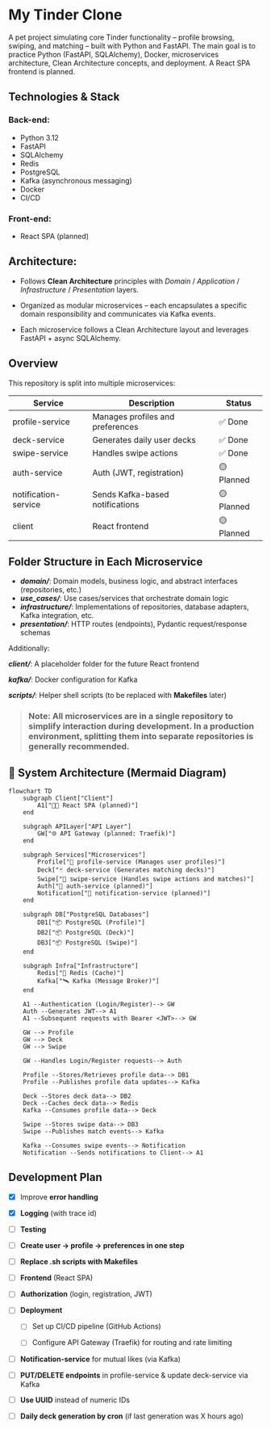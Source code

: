 # My Tinder Clone

A pet project simulating core Tinder functionality – profile browsing, swiping, and matching – built with Python and FastAPI.
The main goal is to practice Python (FastAPI, SQLAlchemy), Docker, microservices architecture, Clean Architecture concepts, and deployment. A React SPA frontend is planned.

## Technologies & Stack
### Back-end:

- Python 3.12
- FastAPI
- SQLAlchemy
- Redis
- PostgreSQL
- Kafka (asynchronous messaging)
- Docker
- CI/CD

### Front-end:
- React SPA (planned)

## Architecture:

- Follows **Clean Architecture** principles with *Domain* / *Application* / *Infrastructure* / *Presentation* layers.

- Organized as modular microservices – each encapsulates a specific domain responsibility and communicates via Kafka events.

- Each microservice follows a Clean Architecture layout and leverages FastAPI + async SQLAlchemy.

## Overview
This repository is split into multiple microservices:

| Service             | Description                        | Status       |
|---------------------|------------------------------------|--------------|
| profile-service     | Manages profiles and preferences   | ✅ Done       |
| deck-service        | Generates daily user decks         | ✅ Done       |
| swipe-service       | Handles swipe actions              | ✅ Done       |
| auth-service        | Auth (JWT, registration)           | 🟡 Planned    |
| notification-service| Sends Kafka-based notifications    | 🟡 Planned    |
| client              | React frontend                     | 🟡 Planned    |

## Folder Structure in Each Microservice

-  **_domain/_**: Domain models, business logic, and abstract interfaces (repositories, etc.)
-  **_use_cases/_**: Use cases/services that orchestrate domain logic
-  **_infrastructure/_**: Implementations of repositories, database adapters, Kafka integration, etc.
-  **_presentation/_**: HTTP routes (endpoints), Pydantic request/response schemas

Additionally:

**_client/_**: A placeholder folder for the future React frontend

**_kafka/_**: Docker configuration for Kafka

**_scripts/_**: Helper shell scripts (to be replaced with **Makefiles** later)



> ### Note: All microservices are in a single repository to simplify interaction during development. In a production environment, splitting them into separate repositories is generally recommended.

## 🧩 System Architecture (Mermaid Diagram)

```mermaid
flowchart TD
    subgraph Client["Client"]
        A1["🧑‍💻 React SPA (planned)"]
    end

    subgraph APILayer["API Layer"]
        GW["🌐 API Gateway (planned: Traefik)"]
    end

    subgraph Services["Microservices"]
        Profile["👤 profile-service (Manages user profiles)"]
        Deck["🃏 deck-service (Generates matching decks)"]
        Swipe["💚 swipe-service (Handles swipe actions and matches)"]
        Auth["🔐 auth-service (planned)"]
        Notification["🔔 notification-service (planned)"]
    end

    subgraph DB["PostgreSQL Databases"]
        DB1["📦 PostgreSQL (Profile)"]
        DB2["📦 PostgreSQL (Deck)"]
        DB3["📦 PostgreSQL (Swipe)"]
    end

    subgraph Infra["Infrastructure"]
        Redis["🧠 Redis (Cache)"]
        Kafka["🛰 Kafka (Message Broker)"]
    end

    A1 --Authentication (Login/Register)--> GW
    Auth --Generates JWT--> A1
    A1 --Subsequent requests with Bearer <JWT>--> GW

    GW --> Profile
    GW --> Deck
    GW --> Swipe

    GW --Handles Login/Register requests--> Auth

    Profile --Stores/Retrieves profile data--> DB1
    Profile --Publishes profile data updates--> Kafka

    Deck --Stores deck data--> DB2
    Deck --Caches deck data--> Redis
    Kafka --Consumes profile data--> Deck

    Swipe --Stores swipe data--> DB3
    Swipe --Publishes match events--> Kafka

    Kafka --Consumes swipe events--> Notification
    Notification --Sends notifications to Client--> A1
```



## Development Plan

 - [x] Improve **error handling**

 - [x] **Logging** (with trace id)

 - [ ] **Testing**

 - [ ] **Create user → profile → preferences in one step**

 - [ ] **Replace .sh scripts with Makefiles**

 - [ ] **Frontend** (React SPA)

 - [ ] **Authorization** (login, registration, JWT)

 - [ ] **Deployment**

    - [ ] Set up CI/CD pipeline (GitHub Actions)

    - [ ] Configure API Gateway (Traefik) for routing and rate limiting

 - [ ] **Notification-service** for mutual likes (via Kafka)

 - [ ] **PUT/DELETE endpoints** in profile-service & update deck-service via Kafka

 - [ ] **Use UUID** instead of numeric IDs

 - [ ] **Daily deck generation by cron** (if last generation was X hours ago)
